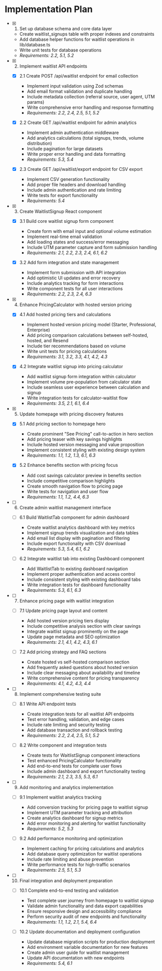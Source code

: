 # Implementation Plan

- [x] 1. Set up database schema and core data layer
  - Create waitlist_signups table with proper indexes and constraints
  - Add database helper functions for waitlist operations in lib/database.ts
  - Write unit tests for database operations
  - _Requirements: 2.2, 5.1, 5.2_

- [x] 2. Implement waitlist API endpoints
  - [x] 2.1 Create POST /api/waitlist endpoint for email collection
    - Implement input validation using Zod schemas
    - Add email format validation and duplicate handling
    - Include metadata collection (referral source, user agent, UTM params)
    - Write comprehensive error handling and response formatting
    - _Requirements: 2.2, 2.4, 2.5, 5.1, 5.2_

  - [x] 2.2 Create GET /api/waitlist endpoint for admin analytics
    - Implement admin authentication middleware
    - Add analytics calculations (total signups, trends, volume distribution)
    - Include pagination for large datasets
    - Write proper error handling and data formatting
    - _Requirements: 5.3, 5.4_

  - [x] 2.3 Create GET /api/waitlist/export endpoint for CSV export
    - Implement CSV generation functionality
    - Add proper file headers and download handling
    - Include admin authentication and rate limiting
    - Write tests for export functionality
    - _Requirements: 5.4_

- [x] 3. Create WaitlistSignup React component
  - [x] 3.1 Build core waitlist signup form component
    - Create form with email input and optional volume estimation
    - Implement real-time email validation
    - Add loading states and success/error messaging
    - Include UTM parameter capture and form submission handling
    - _Requirements: 2.1, 2.2, 2.3, 2.4, 6.1, 6.2_

  - [x] 3.2 Add form integration and state management
    - Implement form submission with API integration
    - Add optimistic UI updates and error recovery
    - Include analytics tracking for form interactions
    - Write component tests for all user interactions
    - _Requirements: 2.2, 2.3, 2.4, 6.3_

- [x] 4. Enhance PricingCalculator with hosted version pricing
  - [x] 4.1 Add hosted pricing tiers and calculations
    - Implement hosted version pricing model (Starter, Professional, Enterprise)
    - Add pricing comparison calculations between self-hosted, hosted, and Resend
    - Include tier recommendations based on volume
    - Write unit tests for pricing calculations
    - _Requirements: 3.1, 3.2, 3.3, 4.1, 4.2, 4.3_

  - [x] 4.2 Integrate waitlist signup into pricing calculator
    - Add waitlist signup form integration within calculator
    - Implement volume pre-population from calculator state
    - Include seamless user experience between calculation and signup
    - Write integration tests for calculator-waitlist flow
    - _Requirements: 3.5, 2.1, 6.1, 6.4_

- [x] 5. Update homepage with pricing discovery features
  - [x] 5.1 Add pricing section to homepage hero
    - Create prominent "See Pricing" call-to-action in hero section
    - Add pricing teaser with key savings highlights
    - Include hosted version messaging and value proposition
    - Implement consistent styling with existing design system
    - _Requirements: 1.1, 1.2, 1.3, 6.1, 6.3_

  - [x] 5.2 Enhance benefits section with pricing focus
    - Add cost savings calculator preview in benefits section
    - Include competitive comparison highlights
    - Create smooth navigation flow to pricing page
    - Write tests for navigation and user flow
    - _Requirements: 1.1, 1.2, 4.4, 6.3_

- [ ] 6. Create admin waitlist management interface
  - [ ] 6.1 Build WaitlistTab component for admin dashboard
    - Create waitlist analytics dashboard with key metrics
    - Implement signup trends visualization and data tables
    - Add email list display with pagination and filtering
    - Include export functionality with CSV download
    - _Requirements: 5.3, 5.4, 6.1, 6.2_

  - [ ] 6.2 Integrate waitlist tab into existing Dashboard component
    - Add WaitlistTab to existing dashboard navigation
    - Implement proper authentication and access control
    - Include consistent styling with existing dashboard tabs
    - Write integration tests for dashboard functionality
    - _Requirements: 5.3, 6.1, 6.3_

- [ ] 7. Enhance pricing page with waitlist integration
  - [ ] 7.1 Update pricing page layout and content
    - Add hosted version pricing tiers display
    - Include competitive analysis section with clear savings
    - Integrate waitlist signup prominently on the page
    - Update page metadata and SEO optimization
    - _Requirements: 2.1, 4.1, 4.2, 4.3, 6.1_

  - [ ] 7.2 Add pricing strategy and FAQ sections
    - Create hosted vs self-hosted comparison section
    - Add frequently asked questions about hosted version
    - Include clear messaging about availability and timeline
    - Write comprehensive content for pricing transparency
    - _Requirements: 4.1, 4.2, 4.3, 4.4_

- [ ] 8. Implement comprehensive testing suite
  - [ ] 8.1 Write API endpoint tests
    - Create integration tests for all waitlist API endpoints
    - Test error handling, validation, and edge cases
    - Include rate limiting and security testing
    - Add database transaction and rollback testing
    - _Requirements: 2.2, 2.4, 2.5, 5.1, 5.2_

  - [ ] 8.2 Write component and integration tests
    - Create tests for WaitlistSignup component interactions
    - Test enhanced PricingCalculator functionality
    - Add end-to-end tests for complete user flows
    - Include admin dashboard and export functionality testing
    - _Requirements: 2.1, 2.3, 3.5, 5.3, 6.1_

- [ ] 9. Add monitoring and analytics implementation
  - [ ] 9.1 Implement waitlist analytics tracking
    - Add conversion tracking for pricing page to waitlist signup
    - Implement UTM parameter tracking and attribution
    - Create analytics dashboard for signup metrics
    - Add error monitoring and alerting for waitlist functionality
    - _Requirements: 5.2, 5.3_

  - [ ] 9.2 Add performance monitoring and optimization
    - Implement caching for pricing calculations and analytics
    - Add database query optimization for waitlist operations
    - Include rate limiting and abuse prevention
    - Write performance tests for high-traffic scenarios
    - _Requirements: 2.5, 5.1, 5.3_

- [ ] 10. Final integration and deployment preparation
  - [ ] 10.1 Complete end-to-end testing and validation
    - Test complete user journey from homepage to waitlist signup
    - Validate admin functionality and data export capabilities
    - Ensure responsive design and accessibility compliance
    - Perform security audit of new endpoints and functionality
    - _Requirements: 1.1, 1.2, 2.1, 5.4, 6.4_

  - [ ] 10.2 Update documentation and deployment configuration
    - Update database migration scripts for production deployment
    - Add environment variable documentation for new features
    - Create admin user guide for waitlist management
    - Update API documentation with new endpoints
    - _Requirements: 5.4, 6.1_